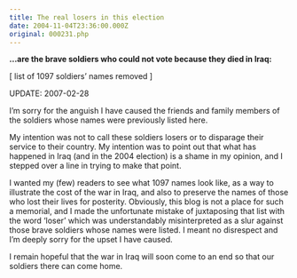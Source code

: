 ```yaml
---
title: The real losers in this election
date: 2004-11-04T23:36:00.000Z
original: 000231.php
---
```


<b>…are the brave soldiers who could not vote because they died in Iraq:</b>

[ list of 1097 soldiers’ names removed ]

UPDATE: 2007-02-28

I’m sorry for the anguish I have caused the friends and family members of the soldiers whose names were previously listed here.

My intention was not to call these soldiers losers or to disparage their service to their country. My intention was to point out that what has happened in Iraq (and in the 2004 election) is a shame in my opinion, and I stepped over a line in trying to make that point.

I wanted my (few) readers to see what 1097 names look like, as a way to illustrate the cost of the war in Iraq, and also to preserve the names of those who lost their lives for posterity. Obviously, this blog is not a place for such a memorial, and I made the unfortunate mistake of juxtaposing that list with the word ‘loser’ which was understandably misinterpreted as a slur against those brave soldiers whose names were listed. I meant no disrespect and I’m deeply sorry for the upset I have caused.

I remain hopeful that the war in Iraq will soon come to an end so that our soldiers there can come home.

